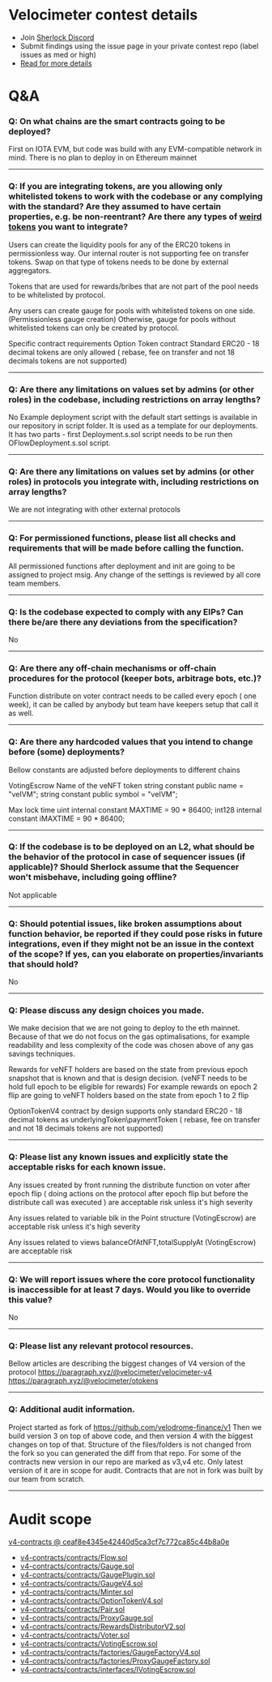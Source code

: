 
# Velocimeter contest details

- Join [Sherlock Discord](https://discord.gg/MABEWyASkp)
- Submit findings using the issue page in your private contest repo (label issues as med or high)
- [Read for more details](https://docs.sherlock.xyz/audits/watsons)

# Q&A

### Q: On what chains are the smart contracts going to be deployed?
First on IOTA EVM, but code was build with any EVM-compatible network in mind. There is no plan to deploy in on Ethereum mainnet
___

### Q: If you are integrating tokens, are you allowing only whitelisted tokens to work with the codebase or any complying with the standard? Are they assumed to have certain properties, e.g. be non-reentrant? Are there any types of [weird tokens](https://github.com/d-xo/weird-erc20) you want to integrate?
Users can create the liquidity pools for any of the ERC20 tokens in permissionless way.
Our internal router is not supporting fee on transfer tokens. Swap on that type of tokens needs to be done by external aggregators.

Tokens that are used for rewards/bribes that are not part of the pool needs to be whitelisted by protocol.

Any users can create gauge for pools with whitelisted tokens on one side. (Permissionless gauge creation) Otherwise, gauge for pools without whitelisted tokens can only be created by protocol.

Specific contract requirements
Option Token contract
Standard ERC20 - 18 decimal tokens are only allowed ( rebase, fee on transfer and not 18 decimals tokens are not supported) 
___

### Q: Are there any limitations on values set by admins (or other roles) in the codebase, including restrictions on array lengths?
No
Example deployment script with the default start settings is available in our repository in script folder. 
It is used as a template for our deployments.
It has two parts - first Deployment.s.sol script needs to be run then OFlowDeployment.s.sol script.
___

### Q: Are there any limitations on values set by admins (or other roles) in protocols you integrate with, including restrictions on array lengths?
We are not integrating with other external protocols 
___

### Q: For permissioned functions, please list all checks and requirements that will be made before calling the function.
All permissioned functions after deployment and init are going to be assigned to project msig.
Any change of the settings is reviewed by all core team members.
___

### Q: Is the codebase expected to comply with any EIPs? Can there be/are there any deviations from the specification?
No
___

### Q: Are there any off-chain mechanisms or off-chain procedures for the protocol (keeper bots, arbitrage bots, etc.)?
Function distribute on voter contract needs to be called every epoch ( one week), it can be called by anybody but team have keepers setup that call it as well.
___

### Q: Are there any hardcoded values that you intend to change before (some) deployments?
Bellow constants are adjusted before deployments to different chains

VotingEscrow
Name of the veNFT token
string constant public name = "veIVM";
string constant public symbol = "veIVM";

Max lock time
uint internal constant MAXTIME = 90 * 86400;
int128 internal constant iMAXTIME = 90 * 86400;

___

### Q: If the codebase is to be deployed on an L2, what should be the behavior of the protocol in case of sequencer issues (if applicable)? Should Sherlock assume that the Sequencer won't misbehave, including going offline?
Not applicable
___

### Q: Should potential issues, like broken assumptions about function behavior, be reported if they could pose risks in future integrations, even if they might not be an issue in the context of the scope? If yes, can you elaborate on properties/invariants that should hold?
No
___

### Q: Please discuss any design choices you made.
We make decision that we are not going to deploy to the eth mainnet.  Because of that we do not focus on the gas optimalisations, for example readability and less complexity of the code was chosen above of any gas savings techniques. 

Rewards for veNFT holders are based on the state from previous epoch snapshot that is known and that is design decision. (veNFT needs to be hold full epoch to be eligible for rewards)
For example rewards on epoch 2 flip are going to veNFT holders based on the state from epoch 1 to 2 flip

OptionTokenV4 contract by design supports only standard ERC20 - 18 decimal tokens as underlyingToken\paymentToken  ( rebase, fee on transfer and not 18 decimals tokens are not supported) 




___

### Q: Please list any known issues and explicitly state the acceptable risks for each known issue.
Any issues created by front running the distribute function on voter after epoch flip  ( doing actions on the protocol after epoch flip but before the distribute call was executed ) are acceptable risk unless it's high severity

Any issues related to variable blk in the Point structure (VotingEscrow) are acceptable risk unless it's high severity

Any issues related to views balanceOfAtNFT,totalSupplyAt  (VotingEscrow) are acceptable risk

___

### Q: We will report issues where the core protocol functionality is inaccessible for at least 7 days. Would you like to override this value?
No
___

### Q: Please list any relevant protocol resources.
Bellow articles are describing the biggest changes of V4 version of the protocol 
https://paragraph.xyz/@velocimeter/velocimeter-v4
https://paragraph.xyz/@velocimeter/otokens
___

### Q: Additional audit information.
Project started as fork of https://github.com/velodrome-finance/v1
Then we build version 3 on top of above code, and then version 4 with the biggest changes on top of that.
Structure of the files/folders is not changed from the fork so you can generated the diff from that repo.
For some of the contracts new version in our repo are marked as v3,v4 etc. Only latest version of it are in scope for audit.
Contracts that are not in fork was built by our team from scratch.
___



# Audit scope


[v4-contracts @ ceaf8e4345e42440d5ca3cf7c772ca85c44b8a0e](https://github.com/Velocimeter/v4-contracts/tree/ceaf8e4345e42440d5ca3cf7c772ca85c44b8a0e)
- [v4-contracts/contracts/Flow.sol](v4-contracts/contracts/Flow.sol)
- [v4-contracts/contracts/Gauge.sol](v4-contracts/contracts/Gauge.sol)
- [v4-contracts/contracts/GaugePlugin.sol](v4-contracts/contracts/GaugePlugin.sol)
- [v4-contracts/contracts/GaugeV4.sol](v4-contracts/contracts/GaugeV4.sol)
- [v4-contracts/contracts/Minter.sol](v4-contracts/contracts/Minter.sol)
- [v4-contracts/contracts/OptionTokenV4.sol](v4-contracts/contracts/OptionTokenV4.sol)
- [v4-contracts/contracts/Pair.sol](v4-contracts/contracts/Pair.sol)
- [v4-contracts/contracts/ProxyGauge.sol](v4-contracts/contracts/ProxyGauge.sol)
- [v4-contracts/contracts/RewardsDistributorV2.sol](v4-contracts/contracts/RewardsDistributorV2.sol)
- [v4-contracts/contracts/Voter.sol](v4-contracts/contracts/Voter.sol)
- [v4-contracts/contracts/VotingEscrow.sol](v4-contracts/contracts/VotingEscrow.sol)
- [v4-contracts/contracts/factories/GaugeFactoryV4.sol](v4-contracts/contracts/factories/GaugeFactoryV4.sol)
- [v4-contracts/contracts/factories/ProxyGaugeFactory.sol](v4-contracts/contracts/factories/ProxyGaugeFactory.sol)
- [v4-contracts/contracts/interfaces/IVotingEscrow.sol](v4-contracts/contracts/interfaces/IVotingEscrow.sol)


